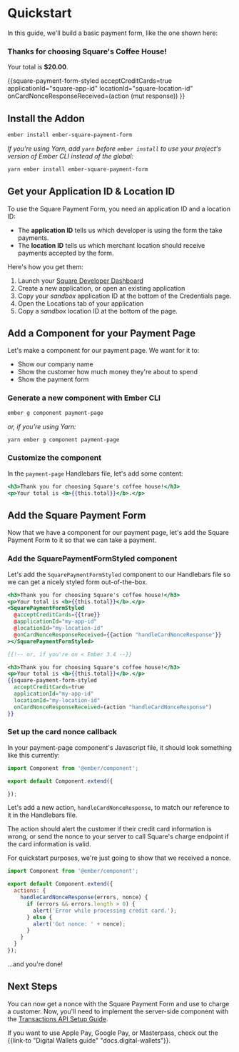 # Quickstart

In this guide, we'll build a basic payment form, like the one shown here:

<div class="form-wrapper">
  <h3>Thanks for choosing Square's Coffee House!</h3>
  <p>Your total is <b>$20.00</b>.</p>
  {{square-payment-form-styled
    acceptCreditCards=true
    applicationId="square-app-id"
    locationId="square-location-id"
    onCardNonceResponseReceived=(action (mut response))
  }}
</div>

## Install the Addon

```sh
ember install ember-square-payment-form
```

*If you're using Yarn, add `yarn` before `ember install` to use your project's version of
Ember CLI instead of the global:*

```sh
yarn ember install ember-square-payment-form
```

## Get your Application ID & Location ID

To use the Square Payment Form, you need an application ID and a location ID:

- The **application ID** tells us which developer is using the form the take payments.
- The **location ID** tells us which merchant location should receive payments accepted
by the form.

Here's how you get them:

1. Launch your [Square Developer Dashboard](https://connect.squareup.com/apps)
2. Create a new application, or open an existing application
3. Copy your *sandbox* application ID at the bottom of the Credentials page.
4. Open the Locations tab of your application
5. Copy a *sandbox* location ID at the bottom of the page.

## Add a Component for your Payment Page

Let's make a component for our payment page. We want for it to:

- Show our company name
- Show the customer how much money they're about to spend
- Show the payment form

### Generate a new component with Ember CLI

```sh
ember g component payment-page
```

*or, if you're using Yarn:*

```sh
yarn ember g component payment-page
```

### Customize the component

In the `payment-page` Handlebars file, let's add some content:

```hbs
<h3>Thank you for choosing Square's coffee house!</h3>
<p>Your total is <b>{{this.total}}</b>.</p>
```

## Add the Square Payment Form

Now that we have a component for our payment page, let's add the
Square Payment Form to it so that we can take a payment.

### Add the SquarePaymentFormStyled component

Let's add the `SquarePaymentFormStyled` component to our Handlebars file
so we can get a nicely styled form out-of-the-box.

```hbs
<h3>Thank you for choosing Square's coffee house!</h3>
<p>Your total is <b>{{this.total}}</b>.</p>
<SquarePaymentFormStyled
  @acceptCreditCards={{true}}
  @applicationId="my-app-id"
  @locationId="my-location-id"
  @onCardNonceResponseReceived={{action "handleCardNonceResponse"}}
></SquarePaymentFormStyled>

{{!-- or, if you're on < Ember 3.4 --}}

<h3>Thank you for choosing Square's coffee house!</h3>
<p>Your total is <b>{{this.total}}</b>.</p>
{{square-payment-form-styled
  acceptCreditCards=true
  applicationId="my-app-id"
  locationId="my-location-id"
  onCardNonceResponseReceived=(action "handleCardNonceResponse")
}}
```

### Set up the card nonce callback

In your payment-page component's Javascript file, it should look something
like this currently:

```js
import Component from '@ember/component';

export default Component.extend({

});
```

Let's add a new action, `handleCardNonceResponse`, to match our reference
to it in the Handlebars file.

The action should alert the customer if their credit card information is
wrong, or send the nonce to your server to call Square's charge endpoint
if the card information is valid.

For quickstart purposes, we're just going to show that we received a nonce.

```js
import Component from '@ember/component';

export default Component.extend({
  actions: {
    handleCardNonceResponse(errors, nonce) {
      if (errors && errors.length > 0) {
        alert('Error while processing credit card.');
      } else {
        alert('Got nonce: ' + nonce);
      }
    }
  }
});
```

...and you're done!

## Next Steps

You can now get a nonce with the Square Payment Form and use to charge a customer. Now, you'll
need to implement the server-side component with the [Transactions API Setup Guide](https://docs.connect.squareup.com/payments/transactions/setup).

If you want to use Apple Pay, Google Pay, or Masterpass, check out the {{link-to "Digital Wallets guide" "docs.digital-wallets"}}.